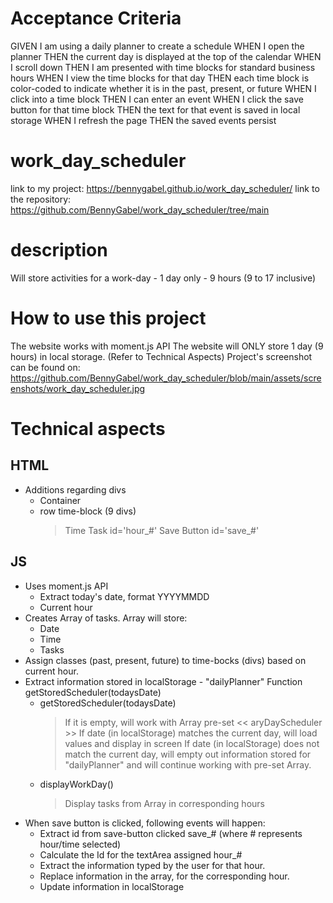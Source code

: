 Acceptance Criteria
=======================================================================================
GIVEN I am using a daily planner to create a schedule
WHEN I open the planner
THEN the current day is displayed at the top of the calendar
WHEN I scroll down
THEN I am presented with time blocks for standard business hours
WHEN I view the time blocks for that day
THEN each time block is color-coded to indicate whether it is in the past, present, or future
WHEN I click into a time block
THEN I can enter an event
WHEN I click the save button for that time block
THEN the text for that event is saved in local storage
WHEN I refresh the page
THEN the saved events persist

# work_day_scheduler
link to my project:      https://bennygabel.github.io/work_day_scheduler/
link to the repository:  https://github.com/BennyGabel/work_day_scheduler/tree/main

# description
Will store activities for a work-day - 1 day only - 9 hours (9 to 17 inclusive)

# How to use this project 
The website works with moment.js API
The website will ONLY store 1 day (9 hours) in local storage. (Refer to Technical Aspects)
Project's screenshot can be found on:
https://github.com/BennyGabel/work_day_scheduler/blob/main/assets/screenshots/work_day_scheduler.jpg


# Technical aspects
HTML
-----------------------------------------------------------------------------------------------
* Additions regarding divs 
  - Container
  - row time-block  (9 divs)
    > Time
    > Task           id='hour_#'
    > Save Button    id='save_#'

JS
-----------------------------------------------------------------------------------------------
* Uses moment.js API
  - Extract today's date, format YYYYMMDD
  - Current hour
* Creates Array of tasks. Array will store:
  - Date
  - Time
  - Tasks
* Assign classes (past, present, future) to time-bocks (divs) based on current hour.
* Extract information stored in localStorage - "dailyPlanner"   Function getStoredScheduler(todaysDate)
  - getStoredScheduler(todaysDate)
    > If it is empty, will work with Array pre-set  << aryDayScheduler >>
    > If date (in localStorage) matches the current day, will load values and display in screen
    > If date (in localStorage) does not match the current day, will empty out information stored for "dailyPlanner" and will continue working with pre-set Array.
  - displayWorkDay()
    > Display tasks from Array in corresponding hours
* When save button is clicked, following events will happen:
  - Extract id from save-button clicked       save_#  (where # represents hour/time selected)
  - Calculate the Id for the textArea assigned hour_#
  - Extract the information typed by the user for that hour.
  - Replace information in the array, for the corresponding hour.
  - Update information in localStorage



